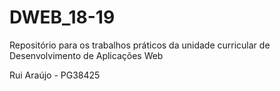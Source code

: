 # DWEB_18-19
Repositório para os trabalhos práticos da unidade curricular de Desenvolvimento de Aplicações Web

Rui Araújo - PG38425
